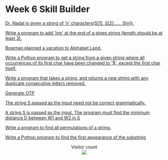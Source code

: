 # Week 6 Skill Builder

[Dr. Nadal is given a string of ‘n’ characters(S[1], S[2],...., S[n]).](https://github.com/adivishnu-a/Python/blob/main/Week%206/Skill%20Builder/DrNadal.py)

[Write a program to add 'ing' at the end of a given string (length should be at least 3).](https://github.com/adivishnu-a/Python/blob/main/Week%206/Skill%20Builder/add_ing.py)

[Bowman planned a vacation to Alphabet Land.](https://github.com/adivishnu-a/Python/blob/main/Week%206/Skill%20Builder/bowman.py)

[Write a Python program to get a string from a given string where all occurrences of its first char have been changed to '$', except the first char itself.](https://github.com/adivishnu-a/Python/blob/main/Week%206/Skill%20Builder/dollar.py)

[Write a program that takes a string, and returns a new string with any duplicate consecutive letters removed.](https://github.com/adivishnu-a/Python/blob/main/Week%206/Skill%20Builder/dupliString.py)

[Generate OTP](https://github.com/adivishnu-a/Python/blob/main/Week%206/Skill%20Builder/generateOTP.py)

[The string S passed as the input need not be correct grammatically.](https://github.com/adivishnu-a/Python/blob/main/Week%206/Skill%20Builder/grammatical.py)

[A string S is passed as the input. The program must find the minimum distance D between W1 and W2 in S ](https://github.com/adivishnu-a/Python/blob/main/Week%206/Skill%20Builder/minDist.py)

[Write a program to find all permutations of a string.](https://github.com/adivishnu-a/Python/blob/main/Week%206/Skill%20Builder/permutation.py)

[Write a Python program to find the first appearance of the substring](https://github.com/adivishnu-a/Python/blob/main/Week%206/Skill%20Builder/substring.py)



<p align="center"> 
  Visitor count<br>
  <img src="https://profile-counter.glitch.me/atharva-narkhede-pythonw6sb/count.svg" />
</p>
